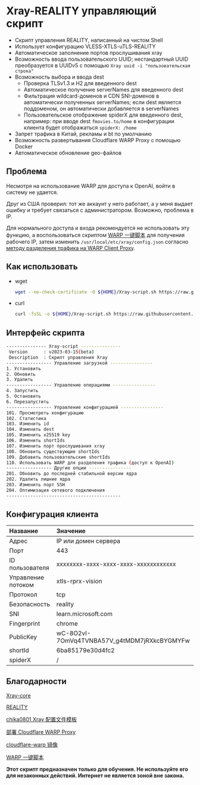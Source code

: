 # Xray-REALITY управляющий скрипт

* Скрипт управления REALITY, написанный на чистом Shell
* Использует конфигурацию VLESS-XTLS-uTLS-REALITY
* Автоматическое заполнение портов прослушивания xray
* Возможность ввода пользовательского UUID; нестандартный UUID преобразуется в UUIDv5 с помощью `Xray uuid -i "пользовательская строка"`
* Возможность выбора и ввода dest
  * Проверка TLSv1.3 и H2 для введенного dest
  * Автоматическое получение serverNames для введенного dest
  * Фильтрация wildcard-доменов и CDN SNI-доменов в автоматически полученных serverNames; если dest является поддоменом, он автоматически добавляется в serverNames
  * Пользовательское отображение spiderX для введенного dest, например: при вводе dest `fmovies.to/home` в конфигурации клиента будет отображаться `spiderX: /home`
* Запрет трафика в Китай, рекламы и bt по умолчанию
* Возможность развертывания Cloudflare WARP Proxy с помощью Docker
* Автоматическое обновление geo-файлов

## Проблема

Несмотря на использование WARP для доступа к OpenAI, войти в систему не удается.

Друг из США проверил: тот же аккаунт у него работает, а у меня выдает ошибку и требует связаться с администратором. Возможно, проблема в IP.

Для нормального доступа и входа рекомендуется не использовать эту функцию, а воспользоваться скриптом [WARP 一键脚本][fscarmen] для получения рабочего IP, затем изменить `/usr/local/etc/xray/config.json` согласно [методу разделения трафика на WARP Client Proxy][fscarmen-warpproxy].

## Как использовать

* wget

  ```sh
  wget --no-check-certificate -O ${HOME}/Xray-script.sh https://raw.githubusercontent.com/zxcvos/Xray-script/main/reality.sh && bash ${HOME}/Xray-script.sh
  ```

* curl

  ```sh
  curl -fsSL -o ${HOME}/Xray-script.sh https://raw.githubusercontent.com/zxcvos/Xray-script/main/reality.sh && bash ${HOME}/Xray-script.sh
  ```

## Интерфейс скрипта

```sh
--------------- Xray-script ---------------
 Version      : v2023-03-15(beta)
 Description  : Скрипт управления Xray
----------------- Управление загрузкой ----------------
1. Установить
2. Обновить
3. Удалить
----------------- Управление операциями ----------------
4. Запустить
5. Остановить
6. Перезапустить
----------------- Управление конфигурацией ----------------
101. Просмотреть конфигурацию
102. Статистика
103. Изменить id
104. Изменить dest
105. Изменить x25519 key
106. Изменить shortIds
107. Изменить порт прослушивания xray
108. Обновить существующие shortIds
109. Добавить пользовательские shortIds
110. Использовать WARP для разделения трафика (доступ к OpenAI)
----------------- Другие опции ----------------
201. Обновить до последней стабильной версии ядра
202. Удалить лишние ядра
203. Изменить порт SSH
204. Оптимизация сетевого подключения
-------------------------------------------
```

## Конфигурация клиента

| Название           | Значение                                    |
| :----------------- | :------------------------------------------ |
| Адрес              | IP или домен сервера                        |
| Порт               | 443                                         |
| ID пользователя    | xxxxxxxx-xxxx-xxxx-xxxx-xxxxxxxxxxxx        |
| Управление потоком | xtls-rprx-vision                            |
| Протокол           | tcp                                         |
| Безопасность       | reality                                     |
| SNI                | learn.microsoft.com                         |
| Fingerprint        | chrome                                      |
| PublicKey          | wC-8O2vI-7OmVq4TVNBA57V_g4tMDM7jRXkcBYGMYFw |
| shortId            | 6ba85179e30d4fc2                            |
| spiderX            | /                                           |

## Благодарности

[Xray-core][Xray-core]

[REALITY][REALITY]

[chika0801 Xray 配置文件模板][chika0801-Xray-examples]

[部署 Cloudflare WARP Proxy][haoel]

[cloudflare-warp 镜像][e7h4n]

[WARP 一键脚本][fscarmen]

**Этот скрипт предназначен только для обучения. Не используйте его для незаконных действий. Интернет не является зоной вне закона.**

[Xray-core]: https://github.com/XTLS/Xray-core (THE NEXT FUTURE)
[REALITY]: https://github.com/XTLS/REALITY (THE NEXT FUTURE)
[chika0801-Xray-examples]: https://github.com/chika0801/Xray-examples (chika0801 Xray 配置文件模板)
[haoel]: https://github.com/haoel/haoel.github.io#943-docker-%E4%BB%A3%E7%90%86 (使用 Docker 快速部署 Cloudflare WARP Proxy)
[e7h4n]: https://github.com/e7h4n/cloudflare-warp (cloudflare-warp 镜像)
[fscarmen]: https://github.com/fscarmen/warp (WARP 一键脚本)
[fscarmen-warpproxy]: https://github.com/fscarmen/warp/blob/main/README.md#Netflix-%E5%88%86%E6%B5%81%E5%88%B0-WARP-Client-ProxyWireProxy-%E7%9A%84%E6%96%B9%E6%B3%95 (Netflix 分流到 WARP Client Proxy、WireProxy 的方法)
